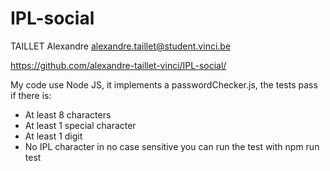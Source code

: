 # IPL-social

TAILLET Alexandre alexandre.taillet@student.vinci.be

https://github.com/alexandre-taillet-vinci/IPL-social/

My code use Node JS, it implements a passwordChecker.js, the tests pass if 
there is:
- At least 8 characters
- At least 1 special character
- At least 1 digit
- No IPL character in no case sensitive
 you can run the test with npm run test
